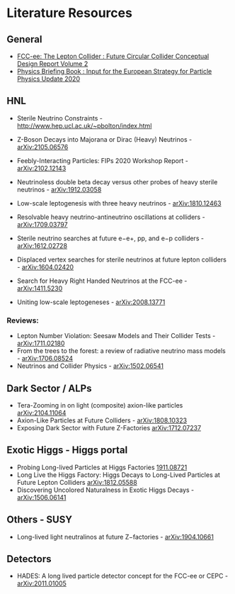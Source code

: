 # Literature Resources 

## General
- [FCC-ee: The Lepton Collider : Future Circular Collider Conceptual Design Report Volume 2](https://cds.cern.ch/record/2651299?ln=en)
- [Physics Briefing Book : Input for the European Strategy for Particle Physics Update 2020](https://cds.cern.ch/record/2691414/)

## HNL 
- Sterile Neutrino Constraints - http://www.hep.ucl.ac.uk/~pbolton/index.html

- Z-Boson Decays into Majorana or Dirac (Heavy) Neutrinos - [arXiv:2105.06576](https://arxiv.org/abs/2105.06576)
- Feebly-Interacting Particles: FIPs 2020 Workshop Report - [arXiv:2102.12143](https://arxiv.org/abs/2102.12143)
- Neutrinoless double beta decay versus other probes of heavy sterile neutrinos - [arXiv:1912.03058](https://arxiv.org/abs/1912.03058)
- Low-scale leptogenesis with three heavy neutrinos - [arXiv:1810.12463](https://arxiv.org/abs/1810.12463)
- Resolvable heavy neutrino-antineutrino oscillations at colliders - [arXiv:1709.03797](https://arxiv.org/abs/1709.03797)
- Sterile neutrino searches at future e−e+, pp, and e−p colliders - [arXiv:1612.02728](https://arxiv.org/abs/1612.02728)
- Displaced vertex searches for sterile neutrinos at future lepton colliders - [arXiv:1604.02420](https://arxiv.org/abs/1604.02420)
- Search for Heavy Right Handed Neutrinos at the FCC-ee - [arXiv:1411.5230](https://arxiv.org/abs/1411.5230)
- Uniting low-scale leptogeneses - [arXiv:2008.13771](https://arxiv.org/abs/2008.13771)

### Reviews:
- Lepton Number Violation: Seesaw Models and Their Collider Tests - [arXiv:1711.02180](https://arxiv.org/abs/1711.02180)
- From the trees to the forest: a review of radiative neutrino mass models - [arXiv:1706.08524](https://arxiv.org/abs/1706.08524)
- Neutrinos and Collider Physics - [arXiv:1502.06541](https://arxiv.org/abs/1502.06541)

## Dark Sector / ALPs
- Tera-Zooming in on light (composite) axion-like particles [arXiv:2104.11064](https://arxiv.org/abs/2104.11064)
- Axion-Like Particles at Future Colliders - [arXiv:1808.10323](https://arxiv.org/abs/1808.10323)
- Exposing Dark Sector with Future Z-Factories [arXiv:1712.07237](https://arxiv.org/abs/1712.07237)

## Exotic Higgs - Higgs portal 
- Probing Long-lived Particles at Higgs Factories [1911.08721](https://arxiv.org/abs/1911.08721)
- Long Live the Higgs Factory: Higgs Decays to Long-Lived Particles at Future Lepton Colliders [arXiv:1812.05588](https://arxiv.org/abs/1812.05588)
- Discovering Uncolored Naturalness in Exotic Higgs Decays - [arXiv:1506.06141](https://arxiv.org/abs/1506.06141)

## Others - SUSY
- Long-lived light neutralinos at future Z−factories - [arXiv:1904.10661](https://arxiv.org/abs/1904.10661)

## Detectors 
- HADES: A long lived particle detector concept for the FCC-ee or CEPC - [arXiv:2011.01005](https://arxiv.org/abs/2011.01005)
